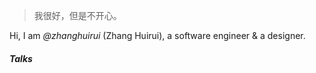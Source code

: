 > 我很好，但是不开心。


Hi, I am *@zhanghuirui* (Zhang Huirui), a software engineer & a designer. 

##### Talks
